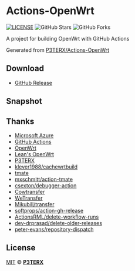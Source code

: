 # Actions-OpenWrt

[![LICENSE](https://img.shields.io/github/license/mashape/apistatus.svg?style=flat-square&label=LICENSE)](https://github.com/Dawneng/Actions-OpenWrt/blob/master/LICENSE)
![GitHub Stars](https://img.shields.io/github/stars/Dawneng/Actions-OpenWrt.svg?style=flat-square&label=Stars&logo=github)
![GitHub Forks](https://img.shields.io/github/forks/Dawneng/Actions-OpenWrt.svg?style=flat-square&label=Forks&logo=github)

A project for building OpenWrt with GitHub Actions

Generated from [P3TERX/Actions-OpenWrt](https://github.com/P3TERX/Actions-OpenWrt)

## Download

- [GitHub Release](https://github.com/Dawneng/Actions-OpenWrt/releases/latest)

## Snapshot


## Thanks

- [Microsoft Azure](https://azure.microsoft.com)
- [GitHub Actions](https://github.com/features/actions)
- [OpenWrt](https://github.com/openwrt/openwrt)
- [Lean's OpenWrt](https://github.com/coolsnowwolf/lede)
- [P3TERX](https://github.com/P3TERX/Actions-OpenWrt)
- [klever1988/cachewrtbuild](https://github.com/klever1988/cachewrtbuild)
- [tmate](https://github.com/tmate-io/tmate)
- [mxschmitt/action-tmate](https://github.com/mxschmitt/action-tmate)
- [csexton/debugger-action](https://github.com/csexton/debugger-action)
- [Cowtransfer](https://cowtransfer.com)
- [WeTransfer](https://wetransfer.com/)
- [Mikubill/transfer](https://github.com/Mikubill/transfer)
- [softprops/action-gh-release](https://github.com/softprops/action-gh-release)
- [ActionsRML/delete-workflow-runs](https://github.com/ActionsRML/delete-workflow-runs)
- [dev-drprasad/delete-older-releases](https://github.com/dev-drprasad/delete-older-releases)
- [peter-evans/repository-dispatch](https://github.com/peter-evans/repository-dispatch)

## License

[MIT](https://github.com/P3TERX/Actions-OpenWrt/blob/main/LICENSE) © [**P3TERX**](https://p3terx.com)

